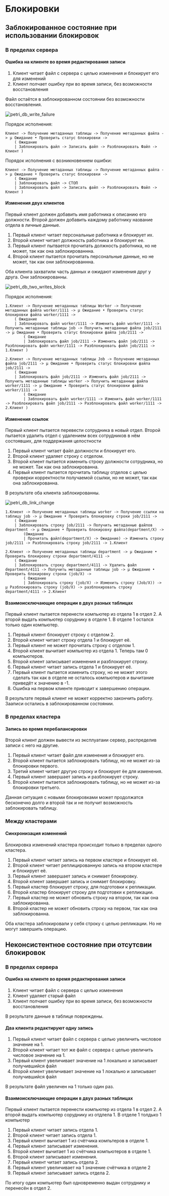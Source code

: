 Блокировки
========================

## Заблокированное состояние при использовании блокировок
### В пределах сервера
#### Ошибка на клиенте во время редактирования записи
1. Клиент читает файл с сервера с целью изменения и блокирует его для изменений
2. Клиент полчает ошибку при во время записи, без возможности восстановления

Файл остаётся в заблокированном состоянии без возможности восстановления.

![petri_db_write_failure](../media/petri_db-%D0%97%D0%B0%D0%BF%D0%B8%D1%81%D1%8C%20%D1%84%D0%B0%D0%B9%D0%BB%D0%B0.png)

Порядок исполнения:
```
Клиент -> Получение метаданных таблицы -> Получение метаданных файла -> μ Ожидание • Проверить статус блокировки ->
    ( Ожидание
    | Заблокировать файл -> Записать файл -> Разблокировать Файл -> Клиент )
```
Порядок исполнения с возникновением ошибки:
```
Клиент -> Получение метаданных таблицы -> Получение метаданных файла -> μ Ожидание • Проверить статус блокировки ->
    ( Ожидание
    | Заблокировать файл -> СТОП
    | Заблокировать файл -> Записать файл -> Разблокировать Файл -> Клиент )
```

#### Изменения двух клиентов
Первый клиент должен добавить имя работника к описанию его должности. Второй должен добавить каждому работнику название отдела в личные данные.

1. Первый клиент читает персональные работника и блокирует их.
2. Второй клиент читает должность работника и блокирует ее.
3. Первый клиент пытвается прочитать должность работника, но не может, так как она заблокированнна.
4. Второй клиент пытается прочитать персональные данные, но не может, так как они заблокированнна.

Оба клиента захватили часть данных и ожидают изменения друг у друга. Они заблокированны.

![petri_db_two_writes_block](../media/petri_db-%D0%94%D0%B2%D0%B5%20%D0%B7%D0%B0%D0%BF%D0%B8%D1%81%D0%B8.png)

Порядок исполнения:
```
1.Клиент -> Получение метаданных таблицы Worker -> Получение метаданных файла worker/1111 -> μ Ожидание • Проверить статус блокировки файла worker/1111 ->
    ( Ожидание
    | Заблокировать файл worker/1111 -> Изменить файл worker/1111 -> Получить метаданные таблицы job -> Получить метаданные файла job/2111 -> μ Ожидание • Проверить статус блокировки файла job/2111 ->
        ( Ожидание
        | Заблокировать файл job/2111 -> Изменить файл job/2111 -> Разблокировать файл worker/1111 -> Разблокировать файл job/2111 -> 1.Клиент )
```

```
2.Клиент -> Получение метаданных таблицы Job -> Получение метаданных файла job/2111 -> μ Ожидание • Проверить статус блокировки файла job/2111 ->
    ( Ожидание
    | Заблокировать файл job/2111 -> Изменить файл job/2111 -> Получить метаданные таблицы worker -> Получить метаданные файла worker/1111 -> μ Ожидание • Проверить статус блокировки файла worker/1111 ->
        ( Ожидание
        | Заблокировать файл worker/1111 -> Изменить файл worker/1111 -> Разблокировать файл job/2111 -> Разблокировать файл worker/1111 -> 2.Клиент )
```


#### Изменения ссылок
Первый клиент пытается перевести сотрудника в новый отдел. Второй пытается удалить отдел с удалением всех сотрудников в нём состоявших, для поддержания целостности

1. Первый клиент читает файл должности и блокирует его.
2. Второй клиент удаляет строку с отделом.
3. Второй клиент пытается изменить строку должности сотрудника, но не может. Так как она заблокированна.
4. Первый клиент пытается прочитать таблицу отделов с целью проверки корректности получаемой ссылки, но не может, так как она заблокированна.

В результате оба клиента заблокированны.

![petri_db_link_change](../media/petri_db-%D0%A1%D0%BC%D0%B5%D0%BD%D0%B0%20%D1%81%D1%81%D1%8B%D0%BB%D0%BE%D0%BA-1.png)


```
1.Клиент -> Получение метаданных таблицы worker -> Получение ссылки на таблицу job -> μ Ожидание • Проверить блокировку строки job/2111 ->
    ( Ожидание
    | Заблокировать строку job/2111 -> Получить метаданные файлов department -> μ Ожидание • Проверить блокировку файла(department/X) ->
        (Ожидание
        | Прочитать файл(department/X) -> Ожидание) -> Изменить строку job/2111 -> Разблокировать строку job/2111 -> 1.Клиент
```
```
2.Клиент -> Получение метаданных таблицы department -> μ Ожидание • Проверить блокировку строки department/4111 ->
    ( Ожидание
    | Заблокировать строку department/4111 -> Удалить файл department/4111 -> Получить метаданные таблицы job -> μ Ожидание • Проверить блокировку строки (job/X) ->
        ( Ожидание
        | Заблокировать строку (job/X) -> Изменить строку (Job/X)) -> μ Разблокировать строку (job/X) -> разблокировать строку department/4111 -> 2.Клиент
```

#### Взаимоисключающие операции в двух разных таблицах
Первый клиент пытается перенести компьютер из отдела 1 в отдел 2. А второй выдать компьютер соруднику в отделе 1. В отделе 1 остался только один компьютер.
1. Первый клиент блокирует строку с отделом 2.
2. Второй клиент читает строку отдела 1 и блокирует её.
3. Первый клиент не может прочитать строку с отделом 1.
4. Второй клиент вычитает компьютер из отдела 1. Теперь там 0 компьютеров.
5. Второй клиент записывает изменения и разблокирует строку.
6. Первый клиент читает запись отдела 1 и блокирует её.
7. Первый клиент пытается изменить строку, но не может этого сделать так как в отделе не осталось компьютеров и вычитание приведёт к значению в -1.
8. Ошибка на первом клиенте приводит к завершению операции.

В результате первый клиент не может корректно закончить работу. Зааписи остались в заблокированном состоянии.
### В пределах кластера
#### Запись во время перебалансировки
Второй клиент должен вывести из эксплуатаии сервер, распределив записи с него на другие.

1. Первый клиент читает файл для изменения и блокирует его.
2. Второй клиент пытается заблокировать таблицу, но не может из-за блокировки первого.
3. Третий клиент читает другую строку и блокирует ёе для изменения.
4. Первый клиент завершает запись и разблокирует строку.
5. Второй клиент пытается заблокировать таблицу, но не может из-за блокировки третьего.

Данная ситуация с новыми блокировками может продолжатся бесконечно долго и второй так и не получит возможность заблокировать таблицу.
### Между кластерами
#### Синхронизация изменений
Блокировка изменений кластера происходит только в пределах одного кластера.
1. Первый клиент читает запись на первом кластере и блокирует её.
2. Второй клиент читает реплицированную запись на втором кластере и блокирует её.
3. Первый клиент завершает запись и снимает блокировку.
4. Второй клиент завершает запись и снимает блокировку.
5. Первый кластер блокирует строку, для подготовки к репликации.
6. Второй кластер блокирует строку для подготовки к репликации.
7. Первый кластер не может обновить строку на втором, так как она заблокированна.
8. Второй кластер не может обновить строку на первом, так как она заблокированна.

Оба кластера заблокировали у себя строку с целью репликации. Но не могут завершить операцию.
## Неконсистентное состояние при отсутсвии блокировок
### В пределах сервера
#### Ошибка на клиенте во время редактирования записи
1. Клиент читает файл с сервера с целью изменения
2. Клиент  удаляет старый файл
3. Клиент полчает ошибку при во время записи, без возможности восстановления

В результате данные в таблице повреждены.
#### Два клиента редактируют одну запись
1. Первый клиент читает файл с сервера с целью увеличить числовое значение на 1.
2. Второй клиент читает тот же файл с сервера с целью увеличить числовое значение на 1.
3. Первый клиент увеличивает значение на 1 локально и записывает получившийся файл
4. Второй клиент увеличивает значение на 1 локально и записывает получившийся файл

В результате файл увеличен на 1 только один раз.

#### Взаимоисключающие операции в двух разных таблицах
Первый клиент пытается перенести компьютер из отдела 1 в отдел 2. А второй выдать компьютер соруднику из отдлела 1. В отделе 1 толдько 1 компьютер
1. Первый клиент читает запись отдела 1.
2. Второй клиент читает запись отдела 1.
3. Первый клиент вычитает 1 из счётчика компьтеров в отделе 1.
4. Первый клиент записывает изменения.
5. Второй клиент вычитает 1 из счётчика компьютеров в отделе 1.
6. Второй клиент записывает изменения.
7. Первый клиент читает запись отдела 2.
8. Первый клиент увеличивает на 1 значение счётчика в отделе 2
9. Первый клиент записывает запись отдела 2.

По итогу один компьютер был одновременно выдан сотруднику и перенесён в отдел 2.